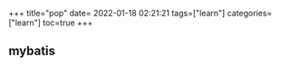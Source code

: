 +++
title="pop"
date= 2022-01-18 02:21:21
tags=["learn"]
categories=["learn"]
toc=true
+++
## mybatis